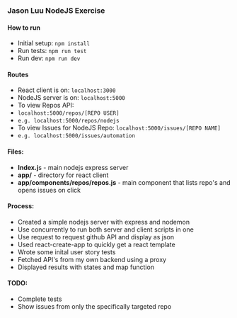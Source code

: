 ### Jason Luu NodeJS Exercise

#### How to run
- Initial setup: `npm install`
- Run tests: `npm run test`
- Run dev: `npm run dev`

#### Routes
- React client is on: `localhost:3000`
- NodeJS server is on: `localhost:5000`
- To view Repos API: 
- `localhost:5000/repos/[REPO USER]` 
- `e.g. localhost:5000/repos/nodejs`
- To view Issues for NodeJS Repo: `localhost:5000/issues/[REPO NAME]`
- `e.g. localhost:5000/issues/automation`

#### Files:
- **Index.j**s - main nodejs express server
- **app/** - directory for react client
- **app/components/repos/repos.js** - main component that lists repo's and opens issues on click

#### Process:
- Created a simple nodejs server with express and nodemon
- Use concurrently to run both server and client scripts in one
- Use request to request github API and display as json
- Used react-create-app to quickly get a react template
- Wrote some inital user story tests
- Fetched API's from my own backend using a proxy
- Displayed results with states and map function

#### TODO:
- Complete tests
- Show issues from only the specifically targeted repo
